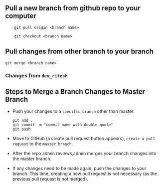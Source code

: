 ## Pull a new branch from github repo to your computer 
```code 
    git pull origin <branch name>
```
```code 
    git checkout <branch name>
```

## Pull changes from other branch to your branch 
```code
git merge <branch name>
```


### Changes from `dev_ritesh`

## Steps to Merge a Branch Changes to Master Branch

- Push your changes to a `specific branch` other than master.

    ```code
    git add .
    git commit -m "commit name with double quote"
    git push
    ```

- Move to GitHub (a create pull request button appears), `create a pull request` to the `master branch`.

- After the repo admin reviews,admin merges your branch changes into the master branch.

- If any changes need to be made again, push the changes to your branch. This time, creating a new pull request is not necessary (as the previous pull request is not merged).

